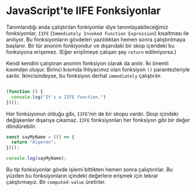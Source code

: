 # JavaScript'te IIFE Fonksiyonlar
Tanımlandığı anda çalıştırılan fonkiyonlar diye tanımlayabileceğimiz fonksiyonlar, `IIFE` (`Immediately Invoked Function Expression`) kısaltması ile anılıyor. Bu fonksiyonların gövdeleri yazıldıktan hemen sonra çalıştırılmaya başlanır. Bir tür anonim fonkiyondur ve dışarıdaki bir skop içerideki bu fonksiyona erişemez. (Eğer erişilmeye çalışan şey `return` edilmiyorsa.)

Kendi kendini çalıştıran anonim fonksiyon olarak da anılır. İki önemli kısımdan oluşur. Birinci kısımda ihtiyacımız olan fonksiyon `()` parantezleriyle sarılır. İkincisindeyse, bu fonksiyon derhal `immediately` çalıştırılır.

```js

(function () {
  console.log("It's a IIFE function.")
})();

```

Her fonksiyonun olduğu gibi, `IIFE`'nin de bir skopu vardır. Skop içindeki değişkenler dışarıya çıkamaz. `IIFE` fonksiyonları her fonksiyon gibi bir değer döndürebilir.

```js
const sayMyName = (() => {
  return "Alperen";
})();

console.log(sayMyName);
```

Bu tip fonksiyonlar gövde işlemi bittikten hemen sonra çalıştırırlar. Bu yüzden bu fonksiyonların içindeki değerlere erişmek için tekrar çalıştırmayız. Bir `computed-value` üretirler.
